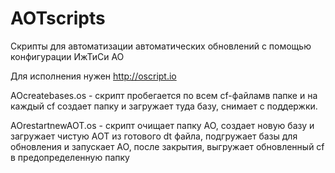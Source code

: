 # AOTscripts
Скрипты для автоматизации автоматических обновлений с помощью конфигурации ИжТиСи АО

Для исполнения нужен http://oscript.io

AOcreatebases.os - скрипт пробегается по всем cf-файламв папке и на каждый cf создает папку и загружает туда базу, снимает с поддержки.

AOrestartnewAOT.os - скрипт очищает папку АО, создает новую базу и загружает чистую АОТ из готового dt файла, подгружает базы для обновления и запускает АО, после закрытия, выгружает обновленный cf в предопределенную папку
